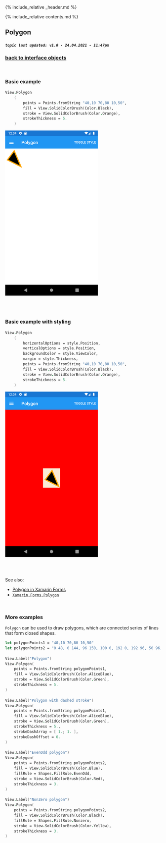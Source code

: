 {% include_relative _header.md %}

{% include_relative contents.md %}

Polygon
--------
##### `topic last updated: v1.0 - 24.04.2021 - 11:47pm`

### [back to interface objects](view-interface-objects.html#interface-objects)

<br />

### Basic example


```fsharp 
View.Polygon
    (                           
        points = Points.fromString "40,10 70,80 10,50",
        fill = View.SolidColorBrush(Color.Black),
        stroke = View.SolidColorBrush(Color.Orange),
        strokeThickness = 5.            
    )
```

<img src="images/views/Polygon-adr-basic.png" width="300">

<br /> <br /> 

### Basic example with styling

```fsharp 
View.Polygon
    (
        horizontalOptions = style.Position,
        verticalOptions = style.Position,
        backgroundColor = style.ViewColor,     
        margin = style.Thickness,                             
        points = Points.fromString "40,10 70,80 10,50",
        fill = View.SolidColorBrush(Color.Black),
        stroke = View.SolidColorBrush(Color.Orange),
        strokeThickness = 5.            
    )
```


<img src="images/views/Polygon-adr-styled.png" width="300">

<br /> <br /> 

See also:

* [Polygon in Xamarin Forms](https://docs.microsoft.com/en-us/xamarin/xamarin-forms/user-interface/shapes/polygon)
* [`Xamarin.Forms.Polygon`](https://docs.microsoft.com/en-us/dotnet/api/Xamarin.Forms.Polygon)

<br /> 

### More examples

`Polygon` can be used to draw polygons, which are connected series of lines that form closed shapes. 

```fsharp 
let polygonPoints1 = "40,10 70,80 10,50"
let polygonPoints2 = "0 48, 0 144, 96 150, 100 0, 192 0, 192 96, 50 96, 48 192, 150 200 144 48"

View.Label("Polygon")
View.Polygon(
    points = Points.fromString polygonPoints1,
    fill = View.SolidColorBrush(Color.AliceBlue),
    stroke = View.SolidColorBrush(Color.Green),
    strokeThickness = 5.
)

View.Label("Polygon with dashed stroke")
View.Polygon(
    points = Points.fromString polygonPoints1,
    fill = View.SolidColorBrush(Color.AliceBlue),
    stroke = View.SolidColorBrush(Color.Green),
    strokeThickness = 5.,
    strokeDashArray = [ 1.; 1. ],
    strokeDashOffset = 6.
)

View.Label("EvenOdd polygon")
View.Polygon(
    points = Points.fromString polygonPoints2,
    fill = View.SolidColorBrush(Color.Blue),
    fillRule = Shapes.FillRule.EvenOdd,
    stroke = View.SolidColorBrush(Color.Red),
    strokeThickness = 3.
)

View.Label("NonZero polygon")
View.Polygon(
    points = Points.fromString polygonPoints2,
    fill = View.SolidColorBrush(Color.Black),
    fillRule = Shapes.FillRule.Nonzero,
    stroke = View.SolidColorBrush(Color.Yellow),
    strokeThickness = 3.
)
```